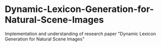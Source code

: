 # Dynamic-Lexicon-Generation-for-Natural-Scene-Images
Implementation and understanding of research paper "Dynamic Lexicon Generation for Natural Scene Images"
